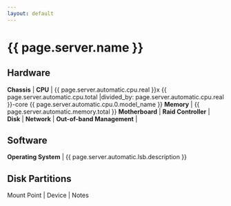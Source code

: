 ```yaml
---
layout: default
---
```


# {{ page.server.name }}

## Hardware

**Chassis** |
**CPU** | {{ page.server.automatic.cpu.real }}x {{ page.server.automatic.cpu.total |divided_by: page.server.automatic.cpu.real }}-core {{ page.server.automatic.cpu.0.model_name }}
**Memory** | {{ page.server.automatic.memory.total }}
**Motherboard** |
**Raid Controller** |
**Disk** |
**Network** |
**Out-of-band Management** |

## Software

**Operating System** | {{ page.server.automatic.lsb.description }}

## Disk Partitions

Mount Point | Device | Notes
